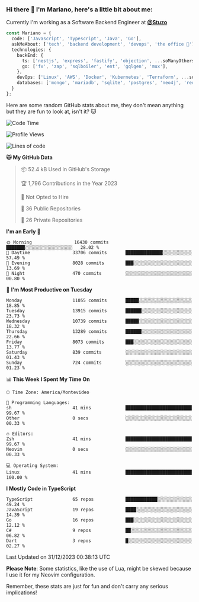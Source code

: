### Hi there 👋 I'm Mariano, here's a little bit about me:

Currently I'm working as a Software Backend Engineer at [**@Stuzo**](https://www.stuzo.com/)

```ts
const Mariano = {
  code: ['Javascript', 'Typescript', 'Java', 'Go'],
  askMeAbout: ['tech', 'backend development', 'devops', 'the office 💼'],
  technologies: {
    backEnd: {
      ts: ['nestjs', 'express', 'fastify', 'objection', ...soManyOthersFrameworks],
      go: ['fx', 'zap', 'sqlboiler', 'ent', 'gqlgen', 'mux'],
    },
    devOps: ['Linux', 'AWS', 'Docker', 'Kubernetes', 'Terraform', ...soManyOthersTools],
    databases: ['mongo', 'mariadb', 'sqlite', 'postgres', 'neo4j', 'redis', ...],
  }
};
```

Here are some random GitHub stats about me, they don't mean anything but they are fun to look at, isn't it? 🐱

<!--START_SECTION:waka-->
![Code Time](http://img.shields.io/badge/Code%20Time-1%2C455%20hrs%2013%20mins-blue)

![Profile Views](http://img.shields.io/badge/Profile%20Views-0-blue)

![Lines of code](https://img.shields.io/badge/From%20Hello%20World%20I%27ve%20Written-13.4%20million%20lines%20of%20code-blue)

**🐱 My GitHub Data** 

> 📦 52.4 kB Used in GitHub's Storage 
 > 
> 🏆 1,796 Contributions in the Year 2023
 > 
> 🚫 Not Opted to Hire
 > 
> 📜 36 Public Repositories 
 > 
> 🔑 26 Private Repositories 
 > 
**I'm an Early 🐤** 

```text
🌞 Morning                16430 commits       ███████░░░░░░░░░░░░░░░░░░   28.02 % 
🌆 Daytime                33706 commits       ██████████████░░░░░░░░░░░   57.49 % 
🌃 Evening                8028 commits        ███░░░░░░░░░░░░░░░░░░░░░░   13.69 % 
🌙 Night                  470 commits         ░░░░░░░░░░░░░░░░░░░░░░░░░   00.80 % 
```
📅 **I'm Most Productive on Tuesday** 

```text
Monday                   11055 commits       █████░░░░░░░░░░░░░░░░░░░░   18.85 % 
Tuesday                  13915 commits       ██████░░░░░░░░░░░░░░░░░░░   23.73 % 
Wednesday                10739 commits       █████░░░░░░░░░░░░░░░░░░░░   18.32 % 
Thursday                 13289 commits       ██████░░░░░░░░░░░░░░░░░░░   22.66 % 
Friday                   8073 commits        ███░░░░░░░░░░░░░░░░░░░░░░   13.77 % 
Saturday                 839 commits         ░░░░░░░░░░░░░░░░░░░░░░░░░   01.43 % 
Sunday                   724 commits         ░░░░░░░░░░░░░░░░░░░░░░░░░   01.23 % 
```


📊 **This Week I Spent My Time On** 

```text
🕑︎ Time Zone: America/Montevideo

💬 Programming Languages: 
sh                       41 mins             █████████████████████████   99.67 % 
Other                    0 secs              ░░░░░░░░░░░░░░░░░░░░░░░░░   00.33 % 

🔥 Editors: 
Zsh                      41 mins             █████████████████████████   99.67 % 
Neovim                   0 secs              ░░░░░░░░░░░░░░░░░░░░░░░░░   00.33 % 

💻 Operating System: 
Linux                    41 mins             █████████████████████████   100.00 % 
```

**I Mostly Code in TypeScript** 

```text
TypeScript               65 repos            ████████████░░░░░░░░░░░░░   49.24 % 
JavaScript               19 repos            ████░░░░░░░░░░░░░░░░░░░░░   14.39 % 
Go                       16 repos            ███░░░░░░░░░░░░░░░░░░░░░░   12.12 % 
C#                       9 repos             ██░░░░░░░░░░░░░░░░░░░░░░░   06.82 % 
Dart                     3 repos             █░░░░░░░░░░░░░░░░░░░░░░░░   02.27 % 
```




 Last Updated on 31/12/2023 00:38:13 UTC
<!--END_SECTION:waka-->

**Please Note**: Some statistics, like the use of Lua, might be skewed because I use it for my Neovim configuration.

Remember, these stats are just for fun and don't carry any serious implications!
